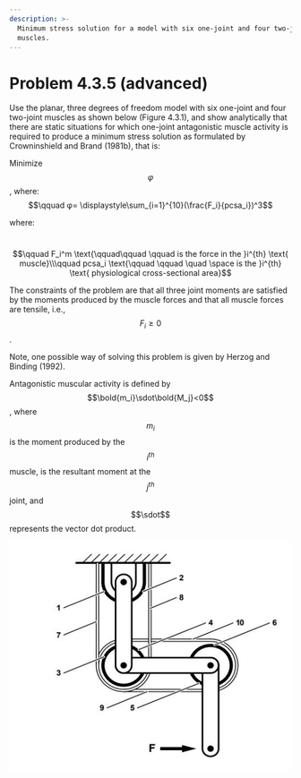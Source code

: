 ```yaml
---
description: >-
  Minimum stress solution for a model with six one-joint and four two-joint
  muscles.
---
```


# Problem 4.3.5 (advanced)

Use the planar, three degrees of freedom model with six one-joint and four two-joint muscles as shown below (Figure 4.3.1), and show analytically that there are static situations for which one-joint antagonistic muscle activity is required to produce a minimum stress solution as formulated by Crowninshield and Brand (1981b), that is:

Minimize $$φ$$​, where: $$\qquad φ= \displaystyle\sum_{i=1}^{10}(\frac{F_i}{pcsa_i})^3$$

where:

​$$\qquad F_i^m \text{\qquad\qquad \qquad is the force in the }i^{th} \text{ muscle}\\\qquad pcsa_i \text{\qquad \qquad \quad \space is the }i^{th} \text{ physiological cross-sectional area}$$

The constraints of the problem are that all three joint moments are satisfied by the moments produced by the muscle forces and that all muscle forces are tensile, i.e., $$F_i\ge 0$$.&#x20;

Note, one possible way of solving this problem is given by Herzog and Binding (1992).&#x20;

Antagonistic muscular activity is defined by $$\bold{m_i}\sdot\bold{M_j}<0$$, where $$m_i$$ is the moment produced by the $$i^{th}$$ muscle, is the resultant moment at the $$j^{th}$$ joint, and $$\sdot$$ represents the vector dot product.

![Figure 4.3.1: Theoretical musculo-skeletal model with three rigid segments and three joints. The joints are planar hinge joints that are crossed by a pair of one-joint muscles on either side, i.e., a one-joint flexor and extensor muscle. The joints are also crossed by two (distal and proximal), and four (middle) two-joint muscles, as shown.](<../../.gitbook/assets/Problem 4.3.5.JPG>)
